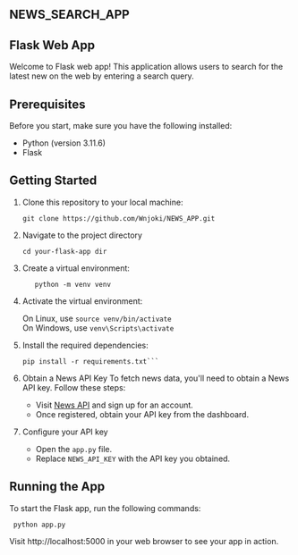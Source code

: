 ## NEWS_SEARCH_APP


## Flask Web App

Welcome to  Flask web app! This application allows users to  search for the latest new on the web by entering a search query.

## Prerequisites

Before you start, make sure you have the following installed:

- Python (version 3.11.6)
- Flask

## Getting Started

1. Clone this repository to your local machine:

    ```
    git clone https://github.com/Wnjoki/NEWS_APP.git
2. Navigate to the project directory
   
    ```
    cd your-flask-app dir
    
3. Create a virtual environment:
   
   ```
      python -m venv venv

5. Activate the virtual environment:
   
     On Linux, use
    `source venv/bin/activate`     
      On Windows, use
    `venv\Scripts\activate`

7. Install the required dependencies:

    ```
   pip install -r requirements.txt```

9. Obtain a News API Key
    To fetch news data, you'll need to obtain a News API key. Follow these steps:
    - Visit [News API](https://newsapi.org/) and sign up for an account.
    - Once registered, obtain your API key from the dashboard. 

10. Configure your API key

    - Open the `app.py` file.
    - Replace `NEWS_API_KEY` with the API key you obtained.

## Running the App

To start the Flask app, run the following commands:
  ```
   python app.py 
  ```
Visit http://localhost:5000 in your web browser to see your app in action.
